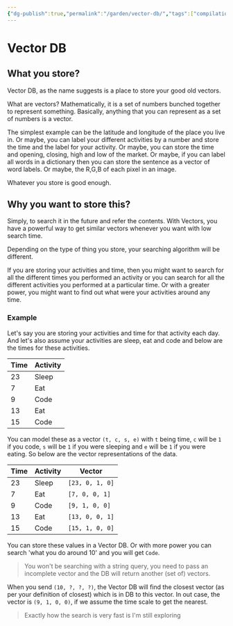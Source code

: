 ```yaml
---
{"dg-publish":true,"permalink":"/garden/vector-db/","tags":["compilation"]}
---
```


# Vector DB

## What you store?

Vector DB, as the name suggests is a place to store your good old vectors. 

What are vectors? 
Mathematically, it is a set of numbers bunched together to represent something. 
Basically, anything that you can represent as a set of numbers is a vector. 

The simplest example can be the latitude and longitude of the place you live in. 
Or maybe, you can label your different activities by a number and store the time and the label for your activity. 
Or maybe, you can store the time and opening, closing, high and low of the market. 
Or maybe, if you can label all words in a dictionary then you can store the sentence as a vector of word labels. 
Or maybe, the R,G,B of each pixel in an image. 

Whatever you store is good enough. 

## Why you want to store this?

Simply, to search it in the future and refer the contents. 
With Vectors, you have a powerful way to get similar vectors whenever you want with low search time. 

Depending on the type of thing you store, your searching algorithm will be different. 

If you are storing your activities and time, then you might want to search for all the different times you performed an activity or you can search for all the different activities you performed at a particular time. Or with a greater power, you might want to find out what were your activities around any time.

### Example

Let's say you are storing your activities and time for that activity each day. 
And let's also assume your activities are sleep, eat and code and below are the times for these activities.

| Time | Activity |
| ---- | -------- |
| 23   | Sleep    |
| 7    | Eat      |
| 9    | Code     |
| 13   | Eat      |
| 15   | Code     |
You can model these as a vector `(t, c, s, e)` with `t` being time, `c` will be `1` if you code, `s` will be `1` if you were sleeping and `e` will be `1` if you were eating. So below are the vector representations of the data. 

| Time | Activity | Vector          |
| ---- | -------- | --------------- |
| 23   | Sleep    | `[23, 0, 1, 0]` |
| 7    | Eat      | `[7, 0, 0, 1]`  |
| 9    | Code     | `[9, 1, 0, 0]`  |
| 13   | Eat      | `[13, 0, 0, 1]` |
| 15   | Code     | `[15, 1, 0, 0]` |
You can store these values in a Vector DB. Or with more power you can search 'what you do around 10' and you will get `Code`. 

> You won't be searching with a string query, you need to pass an incomplete vector and the DB will return another (set of) vectors.

When you send `(10, ?, ?, ?)`, the Vector DB will find the closest vector (as per your definition of closest) which is in DB to this vector. In out case, the vector is `(9, 1, 0, 0)`, if we assume the time scale to get the nearest. 

> Exactly how the search is very fast is I'm still exploring
